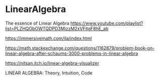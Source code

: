 # LinearAlgebra

The essence of Linear Algebra
https://www.youtube.com/playlist?list=PLZHQObOWTQDPD3MizzM2xVFitgF8hE_ab

https://immersivemath.com/ila/index.html

https://math.stackexchange.com/questions/1162879/problem-book-on-linear-algebra-after-schaums-3000-problems-in-linear-algebra

https://nitsan.itch.io/linear-algebra-visualizer

LINEAR ALGEBRA: Theory, Intuition, Code
